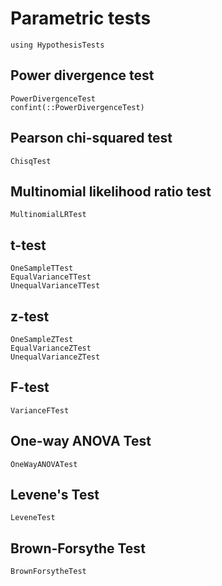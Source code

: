 # Parametric tests

```@setup ht
using HypothesisTests
```

## Power divergence test
```@docs
PowerDivergenceTest
confint(::PowerDivergenceTest)
```

## Pearson chi-squared test
```@docs
ChisqTest
```

## Multinomial likelihood ratio test
```@docs
MultinomialLRTest
```

## t-test
```@docs
OneSampleTTest
EqualVarianceTTest
UnequalVarianceTTest
```

## z-test
```@docs
OneSampleZTest
EqualVarianceZTest
UnequalVarianceZTest
```

## F-test
```@docs
VarianceFTest
```

## One-way ANOVA Test

```@docs
OneWayANOVATest
```

## Levene's Test

```@docs
LeveneTest
```

## Brown-Forsythe Test

```@docs
BrownForsytheTest
```
